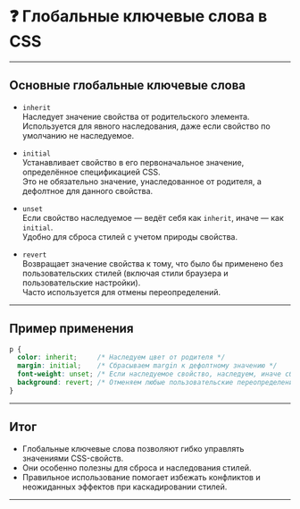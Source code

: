 # ❓ Глобальные ключевые слова в CSS

---

## Основные глобальные ключевые слова

- `inherit`  
  Наследует значение свойства от родительского элемента.  
  Используется для явного наследования, даже если свойство по умолчанию не наследуемое.

- `initial`  
  Устанавливает свойство в его первоначальное значение, определённое спецификацией CSS.  
  Это не обязательно значение, унаследованное от родителя, а дефолтное для данного свойства.

- `unset`  
  Если свойство наследуемое — ведёт себя как `inherit`, иначе — как `initial`.  
  Удобно для сброса стилей с учетом природы свойства.

- `revert`  
  Возвращает значение свойства к тому, что было бы применено без пользовательских стилей (включая стили браузера и пользовательские настройки).  
  Часто используется для отмены переопределений.

---

## Пример применения

```css
p {
  color: inherit;     /* Наследуем цвет от родителя */
  margin: initial;    /* Сбрасываем margin к дефолтному значению */
  font-weight: unset; /* Если наследуемое свойство, наследуем, иначе сбрасываем */
  background: revert; /* Отменяем любые пользовательские переопределения */
}
```

---

## Итог

- Глобальные ключевые слова позволяют гибко управлять значениями CSS-свойств.
- Они особенно полезны для сброса и наследования стилей.
- Правильное использование помогает избежать конфликтов и неожиданных эффектов при каскадировании стилей.

---
